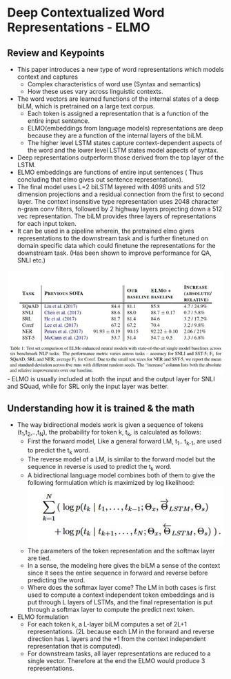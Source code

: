 # Deep Contextualized Word Representations - ELMO 
## Review and Keypoints
- This paper introduces a new type of word representations which models context and captures
    - Complex characteristics of word use (Syntax and semantics)
    - How these uses vary across linguistic contexts.
- The word vectors are learned functions of the internal states of a deep biLM, which is pretrained on a large text corpus.
    - Each token is assigned a representation that is a function of the entire input sentence. 
    - ELMO(embeddings from language models) representations are deep because they are a function of the internal layers of the biLM.
    - The higher level LSTM states capture context-dependent aspects of the word and the lower level LSTM states model aspects of syntax. 
- Deep representations outperform those derived from the top layer of the LSTM.
- ELMO embeddings are functions of entire input sentences ( Thus concluding that elmo gives out sentence representations).
- The final model uses L=2 biLSTM layered with 4096 units and 512 dimension projections and a residual connection from the first to second layer. The context insensitive type representation uses 2048 character n-gram conv filters, followed by 2 highway layers projecting down a 512 vec representation. The biLM provides three layers of representations for each input token. 
- It can be used in a pipeline wherein, the pretrained elmo gives representations to the downstream task and is further finetuned on domain specific data which could finetune the representations for the downstream task. (Has been shown to improve performance for QA, SNLI etc.)
<img src='../Images/ELMO.jpg'>
- ELMO is usually included at both the input and the output layer for SNLI and SQuad, while for SRL only the input layer was better. 

## Understanding how it is trained & the math
- The way bidirectional models work is given a sequence of tokens (t<sub>1</sub>,t<sub>2</sub>,..,t<sub>N</sub>), the probability for token k, t<sub>k</sub>, is calculated as follows:
    - First the forward model, Like a general forward LM, t<sub>1</sub>.. t<sub>k-1</sub>, are used to predict the t<sub>k</sub> word. 
    - The reverse model of a LM, is similar to the forward model but the sequence in reverse is used to predict the t<sub>k</sub> word.
    - A bidirectional language model combines both of them to give the following formulation which is maximized by log likelihood:
        <img src='../Images/ELMO1.jpg'>
    - The parameters of the token representation and the softmax layer are tied.
    - In a sense, the modeling here gives the biLM a sense of the context since it sees the entire sequence in forward and reverse before predicting the word. 
    - Where does the softmax layer come? The LM in both cases is first used to compute a context independent token embeddings and is put through L layers of LSTMs, and the final representation is put through a softmax layer to compute the predict next token.
- ELMO formulation
    - For each token k, a L-layer biLM computes a set of 2L+1 representations. (2L because each LM in the forward and reverse direction has L layers and the +1 from the context independent representation that is computed).
    - For downstream tasks, all layer representations are reduced to a single vector. Therefore at the end the ELMO would produce 3 representations.